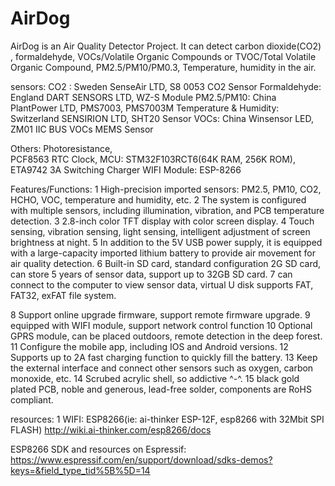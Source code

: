 # AirDog
AirDog is an Air Quality Detector Project.
It can detect carbon dioxide(CO2) , formaldehyde, VOCs/Volatile Organic Compounds or 
TVOC/Total Volatile Organic Compound, PM2.5/PM10/PM0.3, Temperature, humidity in the air.

sensors: 
CO2  :  Sweden SenseAir LTD, S8 0053 CO2 Sensor
Formaldehyde: England DART SENSORS LTD, WZ-S Module
PM2.5/PM10:  China PlantPower LTD, PMS7003, PMS7003M
Temperature & Humidity: Switzerland SENSIRION LTD, SHT20 Sensor
VOCs: China Winsensor LED, ZM01 IIC BUS VOCs MEMS Sensor

Others:
Photoresistance,  
PCF8563 RTC Clock, 
MCU: STM32F103RCT6(64K RAM, 256K ROM), 
ETA9742 3A Switching Charger
WIFI Module: ESP-8266

Features/Functions:
1   High-precision imported sensors: PM2.5, PM10, CO2, HCHO, VOC, temperature and humidity, etc.
2   The system is configured with multiple sensors, including illumination, vibration, and PCB temperature detection.
3   2.8-inch color TFT display with color screen display.
4   Touch sensing, vibration sensing, light sensing, intelligent adjustment of screen brightness at night.
5   In addition to the 5V USB power supply, it is equipped with a large-capacity imported lithium battery to provide air movement for air quality detection.
6   Built-in SD card, standard configuration 2G SD card, can store 5 years of sensor data, support up to 32GB SD card.
7   can connect to the computer to view sensor data, virtual U disk supports FAT, FAT32, exFAT file system.

8   Support online upgrade firmware, support remote firmware upgrade.
9   equipped with WIFI module, support network control function
10  Optional GPRS module, can be placed outdoors, remote detection in the deep forest.
11  Configure the mobile app, including IOS and Android versions.
12  Supports up to 2A fast charging function to quickly fill the battery.
13  Keep the external interface and connect other sensors such as oxygen, carbon monoxide, etc.
14  Scrubed acrylic shell, so addictive ^-^.
15  black gold plated PCB, noble and generous, lead-free solder, components are RoHS compliant.

resources:
1 WIFI: 
ESP8266(ie: ai-thinker ESP-12F, esp8266 with 32Mbit SPI FLASH)
http://wiki.ai-thinker.com/esp8266/docs

ESP8266 SDK and resources on Espressif:
https://www.espressif.com/en/support/download/sdks-demos?keys=&field_type_tid%5B%5D=14



